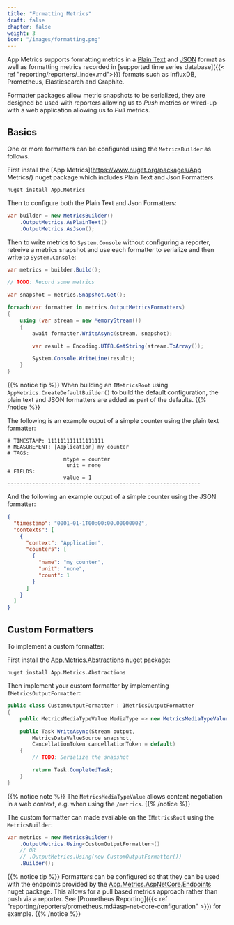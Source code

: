 ```yaml
---
title: "Formatting Metrics"
draft: false
chapter: false
weight: 3
icon: "/images/formatting.png"
---
```


App Metrics supports formatting metrics in a [Plain Text](https://www.nuget.org/packages/App.Metrics.Formatters.Ascii/) and [JSON](https://www.nuget.org/packages/App.Metrics.Formatters.Json/) format as well as formatting metrics recorded in [supported time series database]({{< ref "reporting/reporters/_index.md">}}) formats such as InfluxDB, Prometheus, Elasticsearch and Graphite.

Formatter packages allow metric snapshots to be serialized, they are designed be used with reporters allowing us to *Push* metrics or wired-up with a web application allowing us to *Pull* metrics.

## Basics

One or more formatters can be configured using the `MetricsBuilder` as follows.

<i class="fa fa-hand-o-right"></i> First install the [App Metrics](https://www.nuget.org/packages/App Metrics/) nuget package which includes Plain Text and Json Formatters.

```console
nuget install App.Metrics
```

<i class="fa fa-hand-o-right"></i> Then to configure both the Plain Text and Json Formatters:

```csharp
var builder = new MetricsBuilder()
    .OutputMetrics.AsPlainText()
    .OutputMetrics.AsJson();
```

<i class="fa fa-hand-o-right"></i> Then to write metrics to `System.Console` without configuring a reporter, retreive a metrics snapshot and use each formatter to serialize and then write to `System.Console`:

```csharp
var metrics = builder.Build();

// TODO: Record some metrics

var snapshot = metrics.Snapshot.Get();

foreach(var formatter in metrics.OutputMetricsFormatters)
{
    using (var stream = new MemoryStream())
    {
        await formatter.WriteAsync(stream, snapshot);

        var result = Encoding.UTF8.GetString(stream.ToArray());

        System.Console.WriteLine(result);
    }
}
```

{{% notice tip %}}
When building an `IMetricsRoot` using `AppMetrics.CreateDefaultBuilder()` to build the default configuration, the plain text and JSON formatters are added as part of the defaults.
{{% /notice %}}

The following is an example ouput of a simple counter using the plain text formatter:

```text
# TIMESTAMP: 111111111111111111
# MEASUREMENT: [Application] my_counter
# TAGS:
                  mtype = counter
                   unit = none
# FIELDS:
                  value = 1
--------------------------------------------------------------
```

And the following an example output of a simple counter using the JSON formatter:

```json
{
  "timestamp": "0001-01-1T00:00:00.0000000Z",
  "contexts": [
    {
      "context": "Application",
      "counters": [
        {
          "name": "my_counter",
          "unit": "none",
          "count": 1
        }
      ]
    }
  ]
}
```

## Custom Formatters

To implement a custom formatter:

<i class="fa fa-hand-o-right"></i> First install the [App.Metrics.Abstractions](https://www.nuget.org/packages/App.Metrics.Abstractions/) nuget package:

```console
nuget install App.Metrics.Abstractions
```

<i class="fa fa-hand-o-right"></i> Then implement your custom formatter by implementing `IMetricsOutputFormatter`: 

```csharp
public class CustomOutputFormatter : IMetricsOutputFormatter
{
    public MetricsMediaTypeValue MediaType => new MetricsMediaTypeValue("text", "vnd.custom.metrics", "v1", "plain");

    public Task WriteAsync(Stream output,
        MetricsDataValueSource snapshot,
        CancellationToken cancellationToken = default)
    {
        // TODO: Serialize the snapshot

        return Task.CompletedTask;
    }
}
```

{{% notice note %}}
The `MetricsMediaTypeValue` allows content negotiation in a web context, e.g. when using the `/metrics`.
{{% /notice %}}

The custom formatter can made available on the `IMetricsRoot` using the `MetricsBuilder`:

```csharp
var metrics = new MetricsBuilder()
    .OutputMetrics.Using<CustomOutputFormatter>()
    // OR
    // .OutputMetrics.Using(new CustomOutputFormatter())
    .Builder();
```

{{% notice tip %}}
Formatters can be configured so that they can be used with the endpoints provided by the [App.Metrics.AspNetCore.Endpoints](https://www.nuget.org/packages/App.Metrics.AspNetCore.Endpoints/) nuget package. This allows for a pull based metrics approach rather than push via a reporter. See [Prometheus Reporting]({{< ref "reporting/reporters/prometheus.md#asp-net-core-configuration" >}}) for example.
{{% /notice %}}